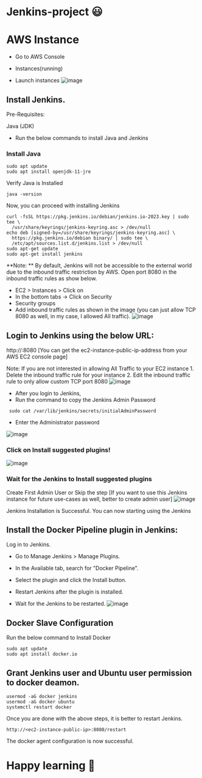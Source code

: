 # Jenkins-project 😃 

# AWS Instance
- Go to AWS Console

- Instances(running)

- Launch instances
![image](https://github.com/PawarSavitha/Jenkins-project/assets/114134446/49911f58-2ed0-4f5f-84dc-12731a088e2b)

## Install Jenkins.
Pre-Requisites:

Java (JDK)
- Run the below commands to install Java and Jenkins

### Install Java
```
sudo apt update
sudo apt install openjdk-11-jre
```
Verify Java is Installed
```
java -version
``````
Now, you can proceed with installing Jenkins

``````
curl -fsSL https://pkg.jenkins.io/debian/jenkins.io-2023.key | sudo tee \
  /usr/share/keyrings/jenkins-keyring.asc > /dev/null
echo deb [signed-by=/usr/share/keyrings/jenkins-keyring.asc] \
  https://pkg.jenkins.io/debian binary/ | sudo tee \
  /etc/apt/sources.list.d/jenkins.list > /dev/null
sudo apt-get update
sudo apt-get install jenkins
``````

**Note: ** By default, Jenkins will not be accessible to the external world due to the inbound traffic restriction by AWS. Open port 8080 in the inbound traffic rules as show below.

- EC2 > Instances > Click on
- In the bottom tabs -> Click on Security
- Security groups
- Add inbound traffic rules as shown in the image (you can just allow TCP 8080 as well, in my case, I allowed All traffic).
![image](https://github.com/PawarSavitha/Jenkins-project/assets/114134446/f02d1199-e748-4618-bb12-dd9a1f908c16)

## Login to Jenkins using the below URL:
http://:8080 [You can get the ec2-instance-public-ip-address from your AWS EC2 console page]

Note: If you are not interested in allowing All Traffic to your EC2 instance 1. Delete the inbound traffic rule for your instance 2. Edit the inbound traffic rule to only allow custom TCP port 8080
![image](https://github.com/PawarSavitha/Jenkins-project/assets/114134446/4edb0c1a-776c-497d-96bf-a01ec250184f)

- After you login to Jenkins,
- Run the command to copy the Jenkins Admin Password
  
```
 sudo cat /var/lib/jenkins/secrets/initialAdminPassword
```
- Enter the Administrator password

![image](https://github.com/PawarSavitha/Jenkins-project/assets/114134446/155b2a76-3f99-42dc-b538-97c629f3f45c)

### Click on Install suggested plugins!

![image](https://github.com/PawarSavitha/Jenkins-project/assets/114134446/38bcfda2-a27c-4899-a887-ac0e1587961e)

### Wait for the Jenkins to Install suggested plugins

Create First Admin User or Skip the step [If you want to use this Jenkins instance for future use-cases as well, better to create admin user]
![image](https://github.com/PawarSavitha/Jenkins-project/assets/114134446/b0f419e6-39da-4135-a7d2-710a20875baa)

Jenkins Installation is Successful. You can now starting using the Jenkins

## Install the Docker Pipeline plugin in Jenkins:
Log in to Jenkins.

- Go to Manage Jenkins > Manage Plugins.

- In the Available tab, search for "Docker Pipeline".

- Select the plugin and click the Install button.

- Restart Jenkins after the plugin is installed.

- Wait for the Jenkins to be restarted.
![image](https://github.com/PawarSavitha/Jenkins-project/assets/114134446/69a58cd6-736c-4cfe-a924-8b1d3a2dd012)

## Docker Slave Configuration

Run the below command to Install Docker
``````
sudo apt update
sudo apt install docker.io
``````
## Grant Jenkins user and Ubuntu user permission to docker deamon.
```sudo su - 
usermod -aG docker jenkins
usermod -aG docker ubuntu
systemctl restart docker
``````
Once you are done with the above steps, it is better to restart Jenkins.
``````
http://<ec2-instance-public-ip>:8080/restart
``````
The docker agent configuration is now successful.

# Happy learning 🙂

